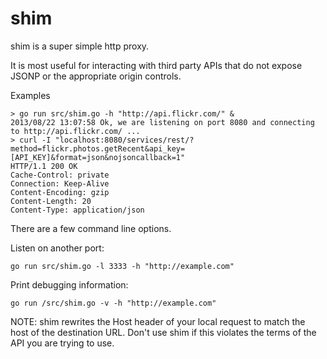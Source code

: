 shim
====

shim is a super simple http proxy.

It is most useful for interacting with third party APIs that do not expose JSONP or the appropriate origin controls.

Examples

```
> go run src/shim.go -h "http://api.flickr.com/" &
2013/08/22 13:07:58 Ok, we are listening on port 8080 and connecting to http://api.flickr.com/ ...
> curl -I "localhost:8080/services/rest/?method=flickr.photos.getRecent&api_key=[API_KEY]&format=json&nojsoncallback=1"
HTTP/1.1 200 OK
Cache-Control: private
Connection: Keep-Alive
Content-Encoding: gzip
Content-Length: 20
Content-Type: application/json
```

There are a few command line options.

Listen on another port:
```
go run src/shim.go -l 3333 -h "http://example.com"
```

Print debugging information:
```
go run /src/shim.go -v -h "http://example.com"
```

NOTE: shim rewrites the Host header of your local request to match the host of the destination URL. Don't use shim if this violates the terms of the API you are trying to use.



